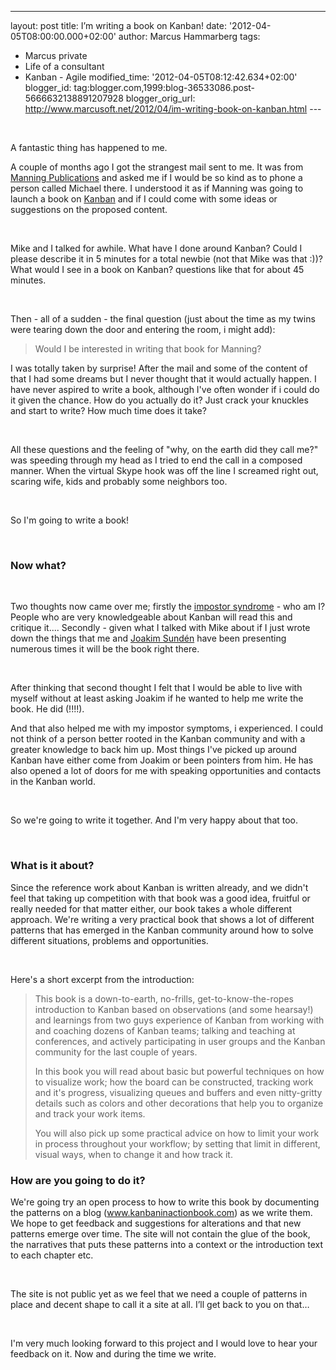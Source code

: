 ---
layout: post
title: I’m writing a book on Kanban!
date: '2012-04-05T08:00:00.000+02:00'
author: Marcus Hammarberg
tags:
  - Marcus
private
  - Life of a consultant
  - Kanban - Agile
modified_time: '2012-04-05T08:12:42.634+02:00'
blogger_id: tag:blogger.com,1999:blog-36533086.post-5666632138891207928
blogger_orig_url: http://www.marcusoft.net/2012/04/im-writing-book-on-kanban.html ---

<div>

 

</div>

<div class="p1">

A fantastic thing has happened to me.

</div>

<div class="p1">

A couple of months ago I got the strangest mail sent to me. It was from
<a href="http://www.manning.com/" target="_blank">Manning
Publications</a> and asked me if I would be so kind as to phone a person
called Michael there. I understood it as if Manning was going to launch
a book on <a href="http://www.kanban101.com" target="_blank">Kanban</a>
and if I could come with some ideas or suggestions on the proposed
content.

</div>

<div class="p2">

 

</div>

<div class="p1">

Mike and I talked for awhile. What have I done around Kanban? Could I
please describe it in 5 minutes for a total newbie (not that Mike was
that :))? What would I see in a book on Kanban? questions like that for
about 45 minutes.

</div>

<div class="p1">

 

</div>

<div class="p1">

Then - all of a sudden - the final question (just about the time as my
twins were tearing down the door and entering the room, i might add):

</div>

> <div class="p1">
>
> <span class="Apple-tab-span"></span>Would I be interested in writing
> that book for Manning?
>
> </div>



<div class="p2">

I was totally taken by surprise! After the mail and some of the content
of that I had some dreams but I never thought that it would actually
happen. I have never aspired to write a book, although I've often wonder
if i could do it given the chance. How do you actually do it? Just crack
your knuckles and start to write? How much time does it take?

</div>

<div class="p2">

 

</div>

<div class="p1">

All these questions and the feeling of "why, on the earth did they call
me?" was speeding through my head as I tried to end the call in a
composed manner. When the virtual Skype hook was off the line I screamed
right out, scaring wife, kids and probably some neighbors too.

</div>

<div class="p2">

 

</div>

<div class="p1">

So I'm going to write a book!

</div>

<div class="p2">

 

</div>

### Now what?

<div class="p2">

 

</div>

<div class="p1">

Two thoughts now came over me; firstly the
<a href="http://en.wikipedia.org/wiki/Impostor_syndrome"
target="_blank">impostor syndrome</a> - who am I? People who are very
knowledgeable about Kanban will read this and critique it.... Secondly -
given what I talked with Mike about if I just wrote down the things that
me and
<a href="http://www.joakimsunden.com" target="_blank">Joakim Sundén</a>
have been presenting numerous times it will be the book right there.

</div>

<div class="p2">

 

</div>

<div class="p1">

After thinking that second thought I felt that I would be able to live
with myself without at least asking Joakim if he wanted to help me write
the book. He did (!!!!).

</div>

<div class="p1">

And that also helped me with my impostor symptoms, i experienced. I
could not think of a person better rooted in the Kanban community and
with a greater knowledge to back him up. Most things I've picked up
around Kanban have either come from Joakim or been pointers from him. He
has also opened a lot of doors for me with speaking opportunities and
contacts in the Kanban world.

</div>

<div class="p2">

 

</div>

<div class="p1">

So we're going to write it together. And I'm very happy about that too.

</div>

<div class="p2">

 

</div>

### What is it about?

<div class="p1">

Since the reference work about Kanban is written already, and we didn't
feel that taking up competition with that book was a good idea, fruitful
or really needed for that matter either, our book takes a whole
different approach. We're writing a very practical book that shows a lot
of different patterns that has emerged in the Kanban community around
how to solve different situations, problems and opportunities.

</div>

<div class="p2">

 

</div>

<div class="p1">

Here's a short excerpt from the introduction:

</div>

> This book is a down-to-earth, no-frills, get-to-know-the-ropes
> introduction to Kanban based on observations (and some hearsay!) and
> learnings from two guys experience of Kanban from working with and
> coaching dozens of Kanban teams; talking and teaching at conferences,
> and actively participating in user groups and the Kanban community for
> the last couple of years.
>
> In this book you will read about basic but powerful techniques on how
> to visualize work; how the board can be constructed, tracking work and
> it's progress, visualizing queues and buffers and even nitty-gritty
> details such as colors and other decorations that help you to organize
> and track your work items.
>
> You will also pick up some practical advice on how to limit your work
> in process throughout your workflow; by setting that limit in
> different, visual ways, when to change it and how track it.

### How are you going to do it?

<div class="p2">

We're going try an open process to how to write this book by documenting
the patterns on a blog ([<span
class="s1">www.kanbaninactionbook.com</span>](http://www.kanbaninactionbook.com/))
as we write them. We hope to get feedback and suggestions for
alterations and that new patterns emerge over time. The site will not
contain the glue of the book, the narratives that puts these patterns
into a context or the introduction text to each chapter etc.

</div>

<div class="p2">

 

</div>

<div class="p2">

The site is not public yet as we feel that we need a couple of patterns
in place and decent shape to call it a site at all. I’ll get back to you
on that…

</div>

<div class="p2">

 

</div>

<div class="p1">

I'm very much looking forward to this project and I would love to hear
your feedback on it. Now and during the time we write.

</div>
